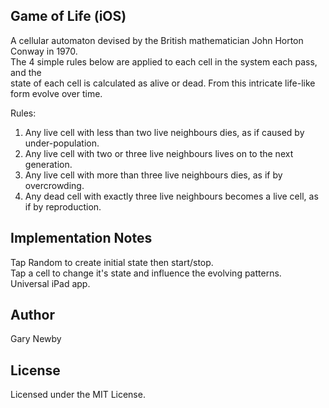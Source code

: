 Game of Life (iOS)
------------------
A cellular automaton devised by the British mathematician John Horton Conway in 1970.  
The 4 simple rules below are applied to each cell in the system each pass, and the  
state of each cell is calculated as alive or dead. From this intricate life-like  
form evolve over time.  

Rules:  
1. Any live cell with less than two live neighbours dies, as if caused by under-population.  
2. Any live cell with two or three live neighbours lives on to the next generation.  
3. Any live cell with more than three live neighbours dies, as if by overcrowding.  
4. Any dead cell with exactly three live neighbours becomes a live cell, as if by reproduction.  

Implementation Notes
--------------------
Tap Random to create initial state then start/stop.  
Tap a cell to change it's state and influence the evolving patterns.  
Universal iPad app.  

Author
------
Gary Newby

License
-------
Licensed under the MIT License.

